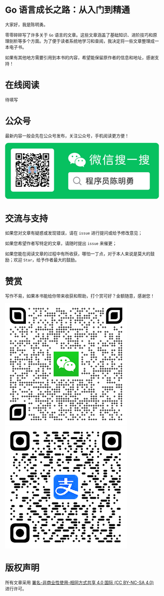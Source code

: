 # Go 语言成长之路：从入门到精通
大家好，我是陈明勇。

零零碎碎写了许多关于 `Go` 语言的文章。这些文章涵盖了基础知识、进阶技巧和原理剖析等多个方面。为了便于读者系统地学习和查阅，我决定将一些文章整理成一本电子书。

如果有其他地方需要引用到本书的内容，希望能保留原作者的信息和地址，感谢支持！

# 在线阅读
待填写

# 公众号
最新内容一般会先在公众号发布，关注公众号，手机阅读更方便！

![微信公众号：程序员陈明勇](https://raw.githubusercontent.com/chenmingyong0423/blog/master/images/wx-gzh-qrcode.jpeg)

# 交流与支持
如果您对文章有疑惑或发现错误，请在 `issue` 进行提问或给予修改意见；

如果您希望作者写特定的文章，请随时提出 `issue` 来催更；

如果您能在阅读文章的过程中有所收获，哪怕一丁点，对于本人来说是莫大的鼓励；欢迎 `Star`，给予作者最大的鼓励。

# 赞赏
写作不易，如果本书能给你带来收获和帮助，打个赏可好？金额随意，感谢您！

<div>
  <img src="https://raw.githubusercontent.com/chenmingyong0423/blog/master/images/wx-pay.png" alt="陈明勇的微信二维码">
  <img src="https://raw.githubusercontent.com/chenmingyong0423/blog/master/images/ali-pay.png" alt="陈明勇的支付宝二维码">
</div>

# 版权声明
所有文章采用 [署名-非商业性使用-相同方式共享 4.0 国际 (CC BY-NC-SA 4.0)](https://creativecommons.org/licenses/by-nc-sa/4.0/deed.zh) 进行许可。
